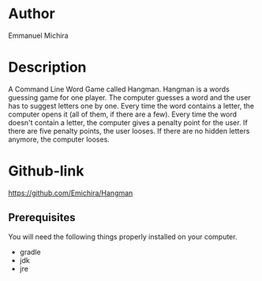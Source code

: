 # Author
Emmanuel Michira

# Description
A Command Line Word Game called Hangman.
Hangman is a words guessing game for one player. The computer guesses a word and the user has to suggest letters one by one. Every time the word contains a letter, the computer opens it (all of them, if there are a few). Every time the word doesn't contain a letter, the computer gives a penalty point for the user. If there are five penalty points, the user looses. If there are no hidden letters anymore, the computer looses.

# Github-link
https://github.com/Emichira/Hangman

## Prerequisites

You will need the following things properly installed on your computer.

* gradle
* jdk
* jre
